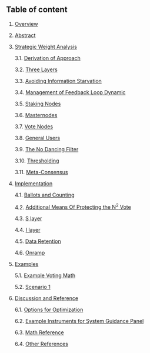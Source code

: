 
## Table of content

1. [Overview](./Overview.md)
2. [Abstract](./Abstract.md)
3. [Strategic Weight Analysis](./Strategic%20Weight%20Analysis.md)

    3.1. [Derivation of Approach](./Strategic%20Weight%20Analysis.md#31-derivation-of-approach)

    3.2. [Three Layers](./Strategic%20Weight%20Analysis.md#32-three-layers)

    3.3. [Avoiding Information Starvation](./Strategic%20Weight%20Analysis.md#33-avoiding-information-starvation)

    3.4. [Management of Feedback Loop Dynamic](./Strategic%20Weight%20Analysis.md#34-management-of-feedback-loop-dynamic)

    3.5. [Staking Nodes](./Strategic%20Weight%20Analysis.md#35-staking-nodes)

    3.6. [Masternodes](./Strategic%20Weight%20Analysis.md#36-masternodes)

    3.7. [Vote Nodes](./Strategic%20Weight%20Analysis.md#37-vote-nodes)

    3.8. [General Users](./Strategic%20Weight%20Analysis.md#38-general-users)

    3.9. [The No Dancing Filter](./Strategic%20Weight%20Analysis.md#39-the-no-dancing-filter)

    3.10. [Thresholding](./Strategic%20Weight%20Analysis.md#310-thresholding)

    3.11. [Meta-Consensus](./Strategic%20Weight%20Analysis.md#311-meta-consensus)

4. [Implementation](./Implementation.md)

    4.1. [Ballots and Counting](./Implementation.md#41-ballots-and-counting)

    4.2. [Additional Means Of Protecting the N<sup>2</sup> Vote](./Implementation.md#42-additional-means-of-protecting-the-n2-vote)

    4.3. [S layer](./Implementation.md#43-s-layer)

    4.4. [I layer](./Implementation.md#44-i-layer)

    4.5. [Data Retention](./Implementation.md#45-data-retention)

    4.6. [Onramp](./Implementation.md#46-onramp)

5. [Examples](./examples.md)

    5.1. [Example Voting Math](./examples.md#51-example-voting-math)

    5.2. [Scenario 1](./examples.md#52-scenario-1)

6. [Discussion and Reference](./Discussion%20and%20Reference.md)

    6.1. [Options for Optimization](./Discussion%20and%20Reference.md#61-options-for-optimization)

    6.2. [Example Instruments for System Guidance Panel](./Discussion%20and%20Reference.md#62-example-instruments-for-system-guidance-panel)

    6.3. [Math Reference](./Discussion%20and%20Reference.md#63-math-reference)

    6.4. [Other References](./Discussion%20and%20Reference.md#64-other-references)